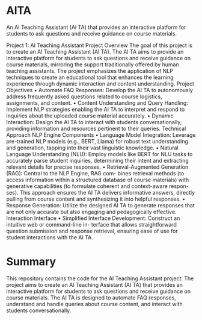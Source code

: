 # AITA

An AI Teaching Assistant (AI TA) that provides an interactive platform for students to ask questions and receive guidance on course materials.

Project 1: AI Teaching Assistant
Project Overview
The goal of this project is to create an AI Teaching Assistant (AI TA). The AI TA aims to provide an interactive platform for students to ask questions and receive guidance on course materials, mirroring the support traditionally offered by human teaching assistants. The project emphasizes the application of NLP techniques to create an educational tool that enhances the learning experience through dynamic interaction and content understanding.
Project Objectives
• Automate FAQ Responses: Develop the AI TA to autonomously address frequently asked questions related to course logistics, assignments, and content.
• Content Understanding and Query Handling: Implement NLP strategies enabling the AI TA to interpret and respond to inquiries about the uploaded course material accurately.
• Dynamic Interaction: Design the AI TA to interact with students conversationally, providing information and resources pertinent to their queries.
Technical Approach
NLP Engine Components
• Language Model Integration: Leverage pre-trained NLP models (e.g., BERT, Llama)
for robust text understanding and generation, tapping into their vast linguistic knowledge.
• Natural Language Understanding (NLU): Employ models like BERT for NLU tasks to accurately parse student inquiries, determining their intent and extracting relevant details for precise responses.
• Retrieval-Augmented Generation (RAG): Central to the NLP Engine, RAG com- bines retrieval methods (to access information within a structured database of course materials) with generative capabilities (to formulate coherent and context-aware respon- ses). This approach ensures the AI TA delivers informative answers, directly pulling from course content and synthesizing it into helpful responses.
• Response Generation: Utilize the designed AI TA to generate responses that are not only accurate but also engaging and pedagogically effective.
Interaction Interface
• Simplified Interface Development: Construct an intuitive web or command-line in- terface that allows straightforward question submission and response retrieval, ensuring ease of use for student interactions with the AI TA.

# Summary

This repository contains the code for the AI Teaching Assistant project. The project aims to create an AI Teaching Assistant (AI TA) that provides an interactive platform for students to ask questions and receive guidance on course materials. The AI TA is designed to automate FAQ responses, understand and handle queries about course content, and interact with students conversationally.
